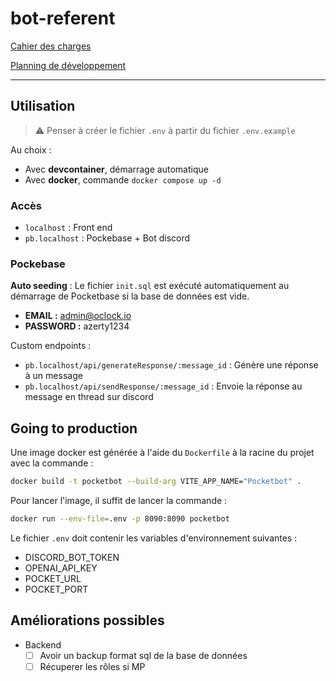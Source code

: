 # bot-referent

[Cahier des charges](https://www.notion.so/kevinoclock/Bot-r-f-rent-Cahier-des-charges-1207207cb7d2800898d5d38a3d17bc0b)

[Planning de développement](https://github.com/KevinGanthyOclock/bot-referent/projects?query=is%3Aopen)

---

## Utilisation

> :warning: Penser à créer le fichier `.env` à partir du fichier `.env.example`

Au choix :

* Avec **devcontainer**, démarrage automatique
* Avec **docker**, commande `docker compose up -d`

### Accès

* `localhost` : Front end
* `pb.localhost` : Pockebase + Bot discord

### Pockebase

**Auto seeding** : Le fichier `init.sql` est exécuté automatiquement au démarrage de Pocketbase si la base de données est vide.

* **EMAIL :** <admin@oclock.io>
* **PASSWORD :** azerty1234

Custom endpoints :

* `pb.localhost/api/generateResponse/:message_id` : Génère une réponse à un message
* `pb.localhost/api/sendResponse/:message_id` : Envoie la réponse au message en thread sur discord

## Going to production

Une image docker est générée à l'aide du `Dockerfile` à la racine du projet avec la commande :

```sh
docker build -t pocketbot --build-arg VITE_APP_NAME="Pocketbot" .
```

Pour lancer l'image, il suffit de lancer la commande :

```sh
docker run --env-file=.env -p 8090:8090 pocketbot
```

Le fichier `.env` doit contenir les variables d'environnement suivantes :

* DISCORD_BOT_TOKEN
* OPENAI_API_KEY
* POCKET_URL
* POCKET_PORT

## Améliorations possibles

* Backend
  * [ ] Avoir un backup format sql de la base de données
  * [ ] Récuperer les rôles si MP
